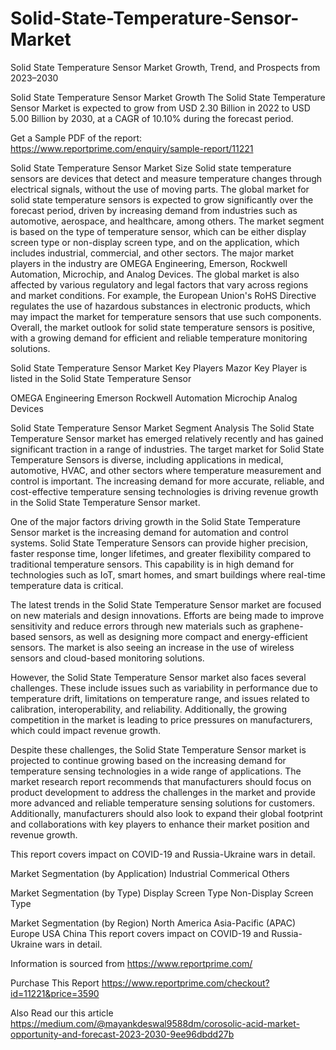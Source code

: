 # Solid-State-Temperature-Sensor-Market
Solid State Temperature Sensor Market Growth, Trend, and Prospects from 2023–2030

Solid State Temperature Sensor Market Growth
The Solid State Temperature Sensor Market is expected to grow from USD 2.30 Billion in 2022 to USD 5.00 Billion by 2030, at a CAGR of 10.10% during the forecast period.

Get a Sample PDF of the report: https://www.reportprime.com/enquiry/sample-report/11221

Solid State Temperature Sensor Market Size
Solid state temperature sensors are devices that detect and measure temperature changes through electrical signals, without the use of moving parts. The global market for solid state temperature sensors is expected to grow significantly over the forecast period, driven by increasing demand from industries such as automotive, aerospace, and healthcare, among others. The market segment is based on the type of temperature sensor, which can be either display screen type or non-display screen type, and on the application, which includes industrial, commercial, and other sectors. The major market players in the industry are OMEGA Engineering, Emerson, Rockwell Automation, Microchip, and Analog Devices. The global market is also affected by various regulatory and legal factors that vary across regions and market conditions. For example, the European Union's RoHS Directive regulates the use of hazardous substances in electronic products, which may impact the market for temperature sensors that use such components. Overall, the market outlook for solid state temperature sensors is positive, with a growing demand for efficient and reliable temperature monitoring solutions.

Solid State Temperature Sensor Market Key Players
Mazor Key Player is listed in the Solid State Temperature Sensor

OMEGA Engineering
Emerson
Rockwell Automation
Microchip
Analog Devices

Solid State Temperature Sensor Market Segment Analysis
The Solid State Temperature Sensor market has emerged relatively recently and has gained significant traction in a range of industries. The target market for Solid State Temperature Sensors is diverse, including applications in medical, automotive, HVAC, and other sectors where temperature measurement and control is important. The increasing demand for more accurate, reliable, and cost-effective temperature sensing technologies is driving revenue growth in the Solid State Temperature Sensor market.

One of the major factors driving growth in the Solid State Temperature Sensor market is the increasing demand for automation and control systems. Solid State Temperature Sensors can provide higher precision, faster response time, longer lifetimes, and greater flexibility compared to traditional temperature sensors. This capability is in high demand for technologies such as IoT, smart homes, and smart buildings where real-time temperature data is critical.

The latest trends in the Solid State Temperature Sensor market are focused on new materials and design innovations. Efforts are being made to improve sensitivity and reduce errors through new materials such as graphene-based sensors, as well as designing more compact and energy-efficient sensors. The market is also seeing an increase in the use of wireless sensors and cloud-based monitoring solutions.

However, the Solid State Temperature Sensor market also faces several challenges. These include issues such as variability in performance due to temperature drift, limitations on temperature range, and issues related to calibration, interoperability, and reliability. Additionally, the growing competition in the market is leading to price pressures on manufacturers, which could impact revenue growth.

Despite these challenges, the Solid State Temperature Sensor market is projected to continue growing based on the increasing demand for temperature sensing technologies in a wide range of applications. The market research report recommends that manufacturers should focus on product development to address the challenges in the market and provide more advanced and reliable temperature sensing solutions for customers. Additionally, manufacturers should also look to expand their global footprint and collaborations with key players to enhance their market position and revenue growth.

This report covers impact on COVID-19 and Russia-Ukraine wars in detail.

Market Segmentation (by Application)
Industrial
Commerical
Others

Market Segmentation (by Type)
Display Screen Type
Non-Display Screen Type

Market Segmentation (by Region)
North America
Asia-Pacific (APAC)
Europe
USA
China
This report covers impact on COVID-19 and Russia-Ukraine wars in detail.

Information is sourced from https://www.reportprime.com/

Purchase This Report
https://www.reportprime.com/checkout?id=11221&price=3590

Also Read our this article
https://medium.com/@mayankdeswal9588dm/corosolic-acid-market-opportunity-and-forecast-2023-2030-9ee96dbdd27b
